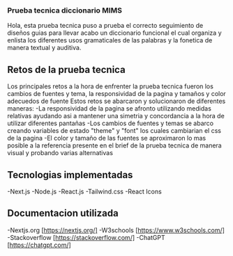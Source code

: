 ### Prueba tecnica diccionario MIMS
Hola, esta prueba tecnica puso a prueba el correcto seguimiento de diseños guias para llevar acabo un diccionario funcional el cual organiza y enlista los diferentes usos gramaticales de las palabras y la fonetica de manera textual y auditiva.
## Retos de la prueba tecnica
Los principales retos a la hora de enfrenter la prueba tecnica fueron los cambios de fuentes y tema, la responsividad de la pagina y tamaños y color adecuedos de fuente 
Estos retos se abarcaron y solucionaron de diferentes maneras:
-La responsividad de la pagina se afronto utilizando medidas relativas ayudando asi a mantener una simetria y concordancia a la hora de utilizar diferentes pantañas
-Los cambios de fuentes y temas se abarco creando variables de estado "theme" y "font" los cuales cambiarian el css de la pagina 
-El color y tamaño de las fuentes se aproximaron lo mas posible a la referencia presente en el brief de la prueba tecnica de manera visual y probando varias alternativas

## Tecnologias implementadas
-Next.js 
-Node.js 
-React.js
-Tailwind.css
-React Icons


## Documentacion utilizada 
-Nextjs.org [https://nextjs.org/]
-W3schools [https://www.w3schools.com/]
-Stackoverflow [https://stackoverflow.com/]
-ChatGPT [https://chatgpt.com/]
